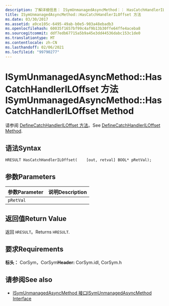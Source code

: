 ```yaml
---
description: 了解详细信息： ISymUnmanagedAsyncMethod：： HasCatchHandlerILOffset 方法
title: ISymUnmanagedAsyncMethod::HasCatchHandlerILOffset 方法
ms.date: 03/30/2017
ms.assetid: a9ce105c-6495-49ab-b0e5-903a48ebadb3
ms.openlocfilehash: 60035f1657bf99c4af9b13b30ffe64ffe4aceba8
ms.sourcegitcommit: ddf7edb67715a5b9a45e3dd44536dabc153c1de0
ms.translationtype: MT
ms.contentlocale: zh-CN
ms.lasthandoff: 02/06/2021
ms.locfileid: "99790277"
---
```

# <a name="isymunmanagedasyncmethodhascatchhandleriloffset-method"></a><span data-ttu-id="4bd55-103">ISymUnmanagedAsyncMethod::HasCatchHandlerILOffset 方法</span><span class="sxs-lookup"><span data-stu-id="4bd55-103">ISymUnmanagedAsyncMethod::HasCatchHandlerILOffset Method</span></span>

<span data-ttu-id="4bd55-104">请参阅 [DefineCatchHandlerILOffset 方法](isymunmanagedasyncmethodpropertieswriter-definecatchhandleriloffset-method.md)。</span><span class="sxs-lookup"><span data-stu-id="4bd55-104">See [DefineCatchHandlerILOffset Method](isymunmanagedasyncmethodpropertieswriter-definecatchhandleriloffset-method.md).</span></span>  
  
## <a name="syntax"></a><span data-ttu-id="4bd55-105">语法</span><span class="sxs-lookup"><span data-stu-id="4bd55-105">Syntax</span></span>  
  
```idl  
HRESULT HasCatchHandlerILOffset(    [out, retval] BOOL* pRetVal);  
```  
  
## <a name="parameters"></a><span data-ttu-id="4bd55-106">参数</span><span class="sxs-lookup"><span data-stu-id="4bd55-106">Parameters</span></span>  
  
|<span data-ttu-id="4bd55-107">参数</span><span class="sxs-lookup"><span data-stu-id="4bd55-107">Parameter</span></span>|<span data-ttu-id="4bd55-108">说明</span><span class="sxs-lookup"><span data-stu-id="4bd55-108">Description</span></span>|  
|---------------|-----------------|  
|`pRetVal`||  
  
## <a name="return-value"></a><span data-ttu-id="4bd55-109">返回值</span><span class="sxs-lookup"><span data-stu-id="4bd55-109">Return Value</span></span>  

 <span data-ttu-id="4bd55-110">返回 `HRESULT`。</span><span class="sxs-lookup"><span data-stu-id="4bd55-110">Returns `HRESULT`.</span></span>  
  
## <a name="requirements"></a><span data-ttu-id="4bd55-111">要求</span><span class="sxs-lookup"><span data-stu-id="4bd55-111">Requirements</span></span>  

 <span data-ttu-id="4bd55-112">**标头：** CorSym，CorSym</span><span class="sxs-lookup"><span data-stu-id="4bd55-112">**Header:** CorSym.idl, CorSym.h</span></span>  
  
## <a name="see-also"></a><span data-ttu-id="4bd55-113">请参阅</span><span class="sxs-lookup"><span data-stu-id="4bd55-113">See also</span></span>

- [<span data-ttu-id="4bd55-114">ISymUnmanagedAsyncMethod 接口</span><span class="sxs-lookup"><span data-stu-id="4bd55-114">ISymUnmanagedAsyncMethod Interface</span></span>](isymunmanagedasyncmethod-interface.md)
